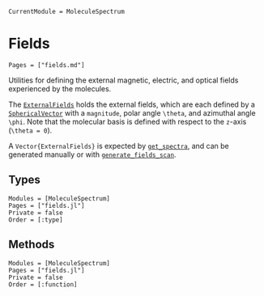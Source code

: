 ```@meta
CurrentModule = MoleculeSpectrum
```

# Fields
```@index
Pages = ["fields.md"]
```

Utilities for defining the external magnetic, electric, and optical fields
experienced by the molecules.

The [`ExternalFields`](@ref) holds the external fields, which are each
defined by a [`SphericalVector`](@ref) with a `magnitude`, polar angle
``\theta``, and azimuthal angle ``\phi``. Note that the molecular basis
is defined with respect to the ``z``-axis (``\theta = 0``).

A `Vector{ExternalFields}` is expected by [`get_spectra`](@ref),
and can be generated manually or with [`generate_fields_scan`](@ref).

## Types
```@autodocs
Modules = [MoleculeSpectrum]
Pages = ["fields.jl"]
Private = false
Order = [:type]
```

## Methods
```@autodocs
Modules = [MoleculeSpectrum]
Pages = ["fields.jl"]
Private = false
Order = [:function]
```